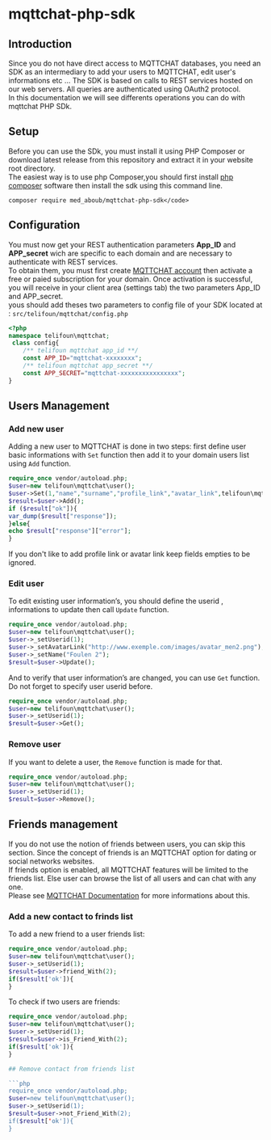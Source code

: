 # mqttchat-php-sdk

## Introduction
Since you do not have direct access to MQTTCHAT databases, you need an SDK as an intermediary to add your users to MQTTCHAT, edit user's informations etc ... The SDK is based on calls to REST services hosted on our web servers. All queries are authenticated using OAuth2 protocol.<br>
In this documentation we will see differents operations you can do with mqttchat PHP SDk.

## Setup

Before you can use the SDk, you must install it using PHP Composer or download latest release from this repository and extract it in your website root directory.<br>
The easiest way is to use php Composer,you should first install <a href="https://getcomposer.org/download/">php composer</a> software 
then  install the sdk using this command line.<br>
```
composer require med_aboub/mqttchat-php-sdk</code>
```

## Configuration

You must now get your REST authentication parameters **App_ID** and **APP_secret** wich are specific to each domain and are necessary to authenticate with REST services.
<br>
To obtain them, you must first create <a href="https://mqttchat.telifoun.com">MQTTCHAT account</a> then activate a free or paied subscription for your domain. Once activation is successful, you will receive in your client area (settings tab) the two parameters App_ID and APP_secret.
<br>
yous should add theses two parameters to config file of your SDK located at : <code>src/telifoun/mqttchat/config.php</code>
```php
<?php
namespace telifoun\mqttchat; 
 class config{     
    /** telifoun mqttchat app_id **/
    const APP_ID="mqttchat-xxxxxxxx";
    /** telifoun mqttchat app_secret **/
    const APP_SECRET="mqttchat-xxxxxxxxxxxxxxxx";  
}    
```
## Users Management

### Add new user
Adding a new user to MQTTCHAT is done in two steps: first define user basic informations with <code>Set</code> function then add it to your domain users list using <code>Add</code> function.

```php
require_once vendor/autoload.php;
$user=new telifoun\mqttchat\user();
$user->Set(1,"name","surname","profile_link","avatar_link",telifoun\mqttchat\user::GENDER_MALE);
$result=$user->Add();
if ($result["ok"]){
var_dump($result["response"]);
}else{
echo $result["response"]["error"];
}
```
If you don't like to add profile link or avatar link keep fields empties to be ignored.

### Edit user 

To edit existing user information’s, you should define the userid , informations to update then call <code>Update</code> function.

```php
require_once vendor/autoload.php;
$user=new telifoun\mqttchat\user();
$user->_setUserid(1);
$user->_setAvatarLink("http://www.exemple.com/images/avatar_men2.png");
$user->_setName("Foulen 2");
$result=$user->Update();    
```
And to verify that user information’s are changed, you can use <code>Get</code> function. Do not forget to specify user userid before.

```php
require_once vendor/autoload.php;
$user=new telifoun\mqttchat\user();
$user->_setUserid(1);
$result=$user->Get();
```
### Remove user
If you want to delete a user, the <code>Remove</code> function is made for that.
```php
require_once vendor/autoload.php;
$user=new telifoun\mqttchat\user();
$user->_setUserid(1);
$result=$user->Remove();
```
## Friends management
If you do not use the notion of friends between users, you can skip this section. Since the concept of friends is an MQTTCHAT option for dating or social networks websites.<br>
If friends option is enabled, all MQTTCHAT features will be limited to the friends list. Else user can browse the list of all users and can chat with any one.<br>
Please see <a href="https://mqttchat.telifoun.com/doc">MQTTCHAT Documentation</a> for more informations about this.

### Add a new contact to frinds list

To add a new friend to a user friends list:
```php
require_once vendor/autoload.php;
$user=new telifoun\mqttchat\user();
$user->_setUserid(1);
$result=$user->friend_With(2);
if($result['ok']){
}
```
To check if two users are friends:

```php
require_once vendor/autoload.php;
$user=new telifoun\mqttchat\user();
$user->_setUserid(1);
$result=$user->is_Friend_With(2);
if($result['ok']){
}

## Remove contact from friends list

```php
require_once vendor/autoload.php;
$user=new telifoun\mqttchat\user();
$user->_setUserid(1);
$result=$user->not_Friend_With(2);
if($result['ok']){
}
```
